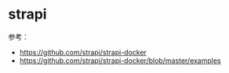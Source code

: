 # strapi

参考：

- https://github.com/strapi/strapi-docker
- https://github.com/strapi/strapi-docker/blob/master/examples
